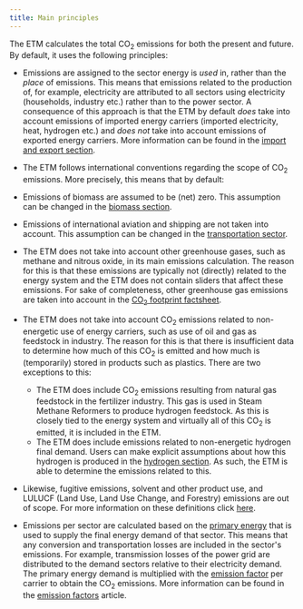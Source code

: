 ```yaml
---
title: Main principles
---
```

The ETM calculates the total CO<sub>2</sub> emissions for both the present and future. By default, it uses the following principles:

* Emissions are assigned to the sector energy is _used_ in, rather than the _place_ of emissions. This means that emissions related to the production of, for example, electricity are attributed to all sectors using electricity (households, industry etc.) rather than to the power sector. A consequence of this approach is that the ETM by default _does_ take into account emissions of imported energy carriers (imported electricity, heat, hydrogen etc.) and _does not_ take into account emissions of exported energy carriers. More information can be found in the [import and export section](co2-emissions-import-export.md).

* The ETM follows international conventions regarding the scope of CO<sub>2</sub> emissions. More precisely, this means that by default:
 * Emissions of biomass are assumed to be (net) zero. This assumption can be changed in the [biomass section](https://pro.energytransitionmodel.com/scenario/supply/biomass/co-sub-2-sub-emissions-of-biomass).
 * Emissions of international aviation and shipping are not taken into account. This assumption can be changed in the [transportation sector](https://pro.energytransitionmodel.com/scenario/demand/transport_international_transport/international-transport).

* The ETM does not take into account other greenhouse gases, such as methane and nitrous oxide, in its main emissions calculation. The reason for this is that these emissions are typically not (directly) related to the energy system and the ETM does not contain sliders that affect these emissions. For sake of completeness, other greenhouse gas emissions are taken into account in the [CO<sub>2</sub> footprint factsheet](https://pro.energytransitionmodel.com/scenario/data/data_visuals/co-sub-2-sub-footprint).

* The ETM does not take into account CO<sub>2</sub> emissions related to non-energetic use of energy carriers, such as use of oil and gas as feedstock in industry. The reason for this is that there is insufficient data to determine how much of this CO<sub>2</sub> is emitted and how much is (temporarily) stored in products such as plastics. There are two exceptions to this:
  * The ETM does include CO<sub>2</sub> emissions resulting from natural gas feedstock in the fertilizer industry. This gas is used in Steam Methane Reformers to produce hydrogen feedstock. As this is closely tied to the energy system and virtually all of this CO<sub>2</sub> is emitted, it is included in the ETM.
  * The ETM does include emissions related to non-energetic hydrogen final demand. Users can make explicit assumptions about how this hydrogen is produced in the [hydrogen section](https://pro.energytransitionmodel.com/scenario/supply/hydrogen/hydrogen-production). As such, the ETM is able to determine the emissions related to this.

* Likewise, fugitive emissions, solvent and other product use, and LULUCF (Land Use, Land Use Change, and Forestry) emissions are out of scope. For more information on these definitions click [here](http://www.eea.europa.eu/publications/emep-eea-emission-inventory-guidebook-2009/part-b-sectoral-guidance-chapters).

* Emissions per sector are calculated based on the [primary energy](primary-energy.md) that is used to supply the final energy demand of that sector. This means that any conversion and transportation losses are included in the sector's emissions. For example, transmission losses of the power grid are distributed to the demand sectors relative to their electricity demand. The primary energy demand is multiplied with the [emission factor](co2-emission-factors.md) per carrier to obtain the CO<sub>2</sub> emissions. More information can be found in the [emission factors](co2-emission-factors.md) article.
